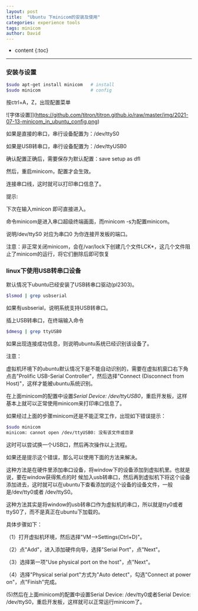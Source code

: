 ```yaml
---
layout: post
title:  "Ubuntu 下minicom的安装及使用"
categories: experience tools
tags: minicom
author: David
---
```


* content
{:toc}

---

### 安装与设置

```bash
$sudo apt-get install minicom   # install
$sudo minicom                   # config
```
按ctrl+A，Z，出现配置菜单

![字体设置]](https://github.com/titron/titron.github.io/raw/master/img/2021-07-13-minicom_in_ubuntu_config.png)

如果是直接的串口，串行设备配置为：/dev/ttyS0

如果是USB转串口，串行设备配置为：/dev/ttyUSB0

确认配置正确后，需要保存为默认配置：save setup as dfl

然后，重启minicom，配置才会生效。

连接串口线，这时就可以打印串口信息了。

提示:

下次在输入minicon 即可直接进入。

命令minicom是进入串口超级终端画面，而minicom -s为配置minicom。

说明/dev/ttyS0 对应为串口0 为你连接开发板的端口。

注意：非正常关闭minicom，会在/var/lock下创建几个文件LCK*，这几个文件阻止了minicom的运行，将它们删除后即可恢复


### linux下使用USB转串口设备

默认情况下ubuntu已经安装了USB转串口驱动(pl2303)。

```bash
$lsmod | grep usbserial
```

如果有usbserial，说明系统支持USB转串口。


插上USB转串口，在终端输入命令

```bash
$dmesg | grep ttyUSB0
```

如果出现连接成功信息，则说明ubuntu系统已经识别该设备了。

注意：

虚拟机环境下的ubuntu默认情况下是不能自动识别的，需要在虚拟机窗口右下角点击"Prolific USB-Serial Controller"，然后选择"Connect (Disconnect from Host)"，这样才能被ubuntu系统识别。

在上面minicom的配置中设置*Serial Device: /dev/ttyUSB0*，重启开发板，这样基本上就可以正常使用minicom来打印串口信息了。

如果经过上面的步骤minicom还是不能正常工作，出现如下错误提示：

```bash
$sudo minicom
minicom: cannot open /dev/ttyUSB0: 没有该文件或目录
```

这时可以尝试换一个USB口，然后再次操作以上流程。

如果还是提示这个错误，那么可以使用下面的方法来解决。

这种方法是在硬件里添加串口设备，将window下的设备添加到虚拟机里。也就是说，要在window获得焦点的时
候加入usb转串口，然后再到虚拟机下将这个设备添加进去，这时就可以在ubuntu下查看添加的这个设备的设备文件，一般是/dev/tty0或者
/dev/ttyS0。

这种方法其实是将window的usb转串口作为虚拟机的串口，所以就是tty0或者ttyS0了，而不是真正在ubuntu下加载的。

具体步骤如下：

（1）打开虚拟机环境，然后选择"VM-->Settings(Ctrl+D)"。

（2）点"Add"，进入添加硬件向导，选择"Serial Port"，点"Next"。

（3）选择第一项"Use physical port on the host"，点"Next"。

（4）选择"Physical serial port"方式为"Auto detect"，勾选"Connect at power on"，点"Finish"完成。

(5)然后在上面minicom的配置中设置Serial Device: /dev/tty0或者Serial Device: /dev/ttyS0，重启开发板，这样就可以正常运行minicom了。

